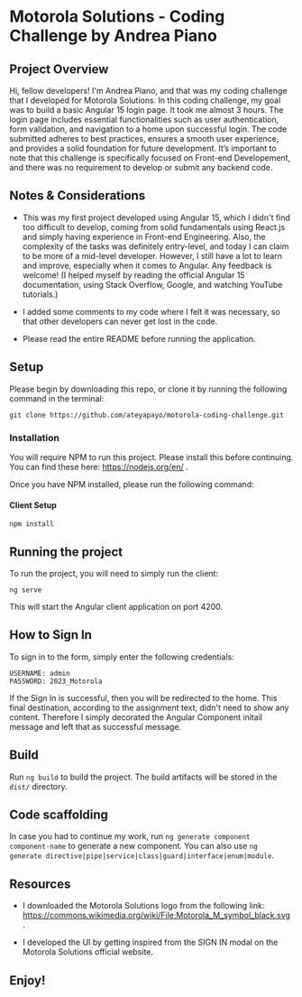 # Motorola Solutions - Coding Challenge by Andrea Piano

## Project Overview

Hi, fellow developers! I'm Andrea Piano, and that was my coding challenge that I developed for Motorola Solutions. In this coding challenge, my goal was to build a basic Angular 15 login page. It took me almost 3 hours. The login page includes essential functionalities such as user authentication, form validation, and navigation to a home upon successful login. The code submitted adheres to best practices, ensures a smooth user experience, and provides a solid foundation for future development. It’s important to note that this challenge is specifically focused on Front-end Developement, and there was no requirement to develop or submit any backend code.

## Notes & Considerations

- This was my first project developed using Angular 15, which I didn't find too difficult to develop, coming from solid fundamentals using React.js and simply having experience in Front-end Engineering. Also, the complexity of the tasks was definitely entry-level, and today I can claim to be more of a mid-level developer. However, I still have a lot to learn and improve, especially when it comes to Angular. Any feedback is welcome!
  (I helped myself by reading the official Angular 15 documentation, using Stack Overflow, Google, and watching YouTube tutorials.)

- I added some comments to my code where I felt it was necessary, so that other developers can never get lost in the code.

- Please read the entire README before running the application.

## Setup

Please begin by downloading this repo, or clone it by running the following command in the terminal:

```
git clone https://github.com/ateyapayo/motorola-coding-challenge.git
```

### Installation

You will require NPM to run this project. Please install this before continuing.
You can find these here: https://nodejs.org/en/ .

Once you have NPM installed, please run the following command:

#### Client Setup

```
npm install
```

## Running the project

To run the project, you will need to simply run the client:

```
ng serve
```

This will start the Angular client application on port 4200.

## How to Sign In

To sign in to the form, simply enter the following credentials:

```
USERNAME: admin
PASSWORD: 2023_Motorola
```

If the Sign In is successful, then you will be redirected to the home. This final destination, according to the assignment text, didn't need to show any content. Therefore I simply decorated the Angular Component initail message and left that as successful message.

## Build

Run `ng build` to build the project. The build artifacts will be stored in the `dist/` directory.

## Code scaffolding

In case you had to continue my work, run `ng generate component component-name` to generate a new component. You can also use `ng generate directive|pipe|service|class|guard|interface|enum|module`.

## Resources

- I downloaded the Motorola Solutions logo from the following link: https://commons.wikimedia.org/wiki/File:Motorola_M_symbol_black.svg .

- I developed the UI by getting inspired from the SIGN IN modal on the Motorola Solutions official website.

## Enjoy!
